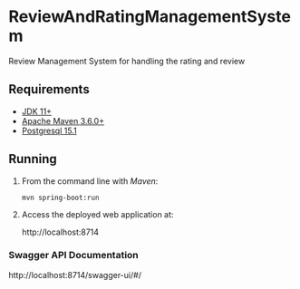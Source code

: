 # ReviewAndRatingManagementSystem
Review Management System for handling the rating and review

## Requirements

* [JDK 11+](http://www.oracle.com/technetwork/java/javase/downloads/index.html)
* [Apache Maven 3.6.0+](https://maven.apache.org/download.cgi)
* [Postgresql 15.1](https://www.postgresql.org/download/)


## Running


1. From the command line with *Maven*:

   `mvn spring-boot:run`

1. Access the deployed web application at:

   http://localhost:8714



### Swagger API Documentation

http://localhost:8714/swagger-ui/#/
